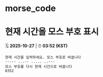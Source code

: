 # morse_code
# 현재 시간을 모스 부호 표시
<!-- MORSE_TIME_START -->
🗓️ **2025-10-27** | ⏰ **03:52 (KST)**

```
현재 시간을 입력하세요. 모스 부호로 바꿉니다
----- ...-- ..... ..---
모스 부호를 다시 현재 시간으로 바꿉니다
0352
```
<!-- MORSE_TIME_END -->
